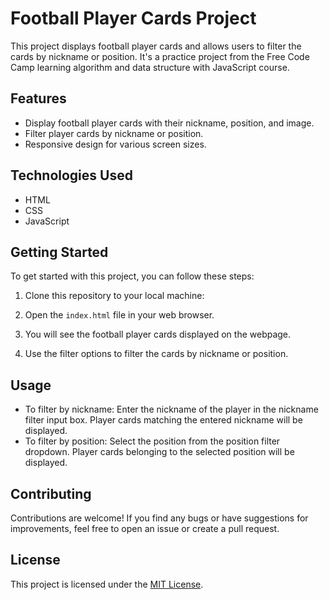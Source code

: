 # Football Player Cards Project

This project displays football player cards and allows users to filter the cards by nickname or position. It's a practice project from the Free Code Camp learning algorithm and data structure with JavaScript course.

## Features

- Display football player cards with their nickname, position, and image.
- Filter player cards by nickname or position.
- Responsive design for various screen sizes.

## Technologies Used

- HTML
- CSS
- JavaScript

## Getting Started

To get started with this project, you can follow these steps:

1. Clone this repository to your local machine:

2. Open the `index.html` file in your web browser.

3. You will see the football player cards displayed on the webpage.

4. Use the filter options to filter the cards by nickname or position.

## Usage

- To filter by nickname: Enter the nickname of the player in the nickname filter input box. Player cards matching the entered nickname will be displayed.
- To filter by position: Select the position from the position filter dropdown. Player cards belonging to the selected position will be displayed.

## Contributing

Contributions are welcome! If you find any bugs or have suggestions for improvements, feel free to open an issue or create a pull request.

## License

This project is licensed under the [MIT License](LICENSE).
